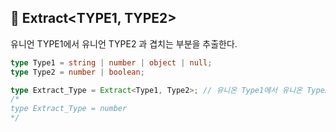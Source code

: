 ## 🐽 Extract<TYPE1, TYPE2>

유니언 TYPE1에서 유니언 TYPE2 과 겹치는 부분을 추출한다.<br/>

```TypeScript
type Type1 = string | number | object | null;
type Type2 = number | boolean;

type Extract_Type = Extract<Type1, Type2>; // 유니온 Type1에서 유니온 Type2 와 일치하는 타입 number만 추출
/*
type Extract_Type = number
*/
```
